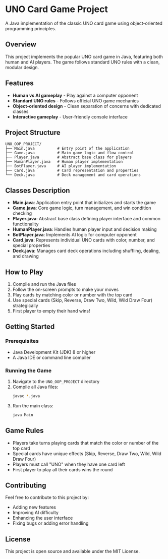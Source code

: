 # UNO Card Game Project

A Java implementation of the classic UNO card game using object-oriented programming principles.

## Overview

This project implements the popular UNO card game in Java, featuring both human and AI players. The game follows standard UNO rules with a clean, modular design.

## Features

- **Human vs AI gameplay** - Play against a computer opponent
- **Standard UNO rules** - Follows official UNO game mechanics
- **Object-oriented design** - Clean separation of concerns with dedicated classes
- **Interactive gameplay** - User-friendly console interface

## Project Structure

```
UNO_OOP_PROJECT/
├── Main.java          # Entry point of the application
├── Game.java          # Main game logic and flow control
├── Player.java        # Abstract base class for players
├── HumanPlayer.java   # Human player implementation
├── BotPlayer.java     # AI player implementation
├── Card.java          # Card representation and properties
└── Deck.java          # Deck management and card operations
```

## Classes Description

- **Main.java**: Application entry point that initializes and starts the game
- **Game.java**: Core game logic, turn management, and win condition checking
- **Player.java**: Abstract base class defining player interface and common functionality
- **HumanPlayer.java**: Handles human player input and decision making
- **BotPlayer.java**: Implements AI logic for computer opponent
- **Card.java**: Represents individual UNO cards with color, number, and special properties
- **Deck.java**: Manages card deck operations including shuffling, dealing, and drawing

## How to Play

1. Compile and run the Java files
2. Follow the on-screen prompts to make your moves
3. Play cards by matching color or number with the top card
4. Use special cards (Skip, Reverse, Draw Two, Wild, Wild Draw Four) strategically
5. First player to empty their hand wins!

## Getting Started

### Prerequisites

- Java Development Kit (JDK) 8 or higher
- A Java IDE or command line compiler

### Running the Game

1. Navigate to the `UNO_OOP_PROJECT` directory
2. Compile all Java files:
   ```bash
   javac *.java
   ```
3. Run the main class:
   ```bash
   java Main
   ```

## Game Rules

- Players take turns playing cards that match the color or number of the top card
- Special cards have unique effects (Skip, Reverse, Draw Two, Wild, Wild Draw Four)
- Players must call "UNO" when they have one card left
- First player to play all their cards wins the round

## Contributing

Feel free to contribute to this project by:
- Adding new features
- Improving AI difficulty
- Enhancing the user interface
- Fixing bugs or adding error handling

## License

This project is open source and available under the MIT License.

